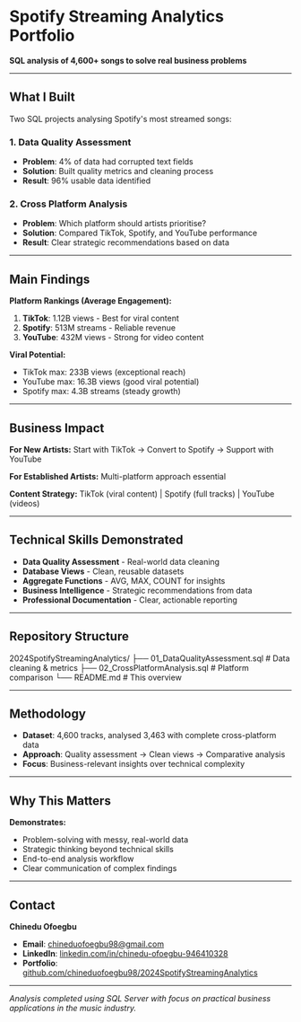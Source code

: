 # Spotify Streaming Analytics Portfolio

**SQL analysis of 4,600+ songs to solve real business problems**

---

## What I Built

Two SQL projects analysing Spotify's most streamed songs:

### 1. Data Quality Assessment
- **Problem**: 4% of data had corrupted text fields
- **Solution**: Built quality metrics and cleaning process
- **Result**: 96% usable data identified

### 2. Cross Platform Analysis
- **Problem**: Which platform should artists prioritise?
- **Solution**: Compared TikTok, Spotify, and YouTube performance
- **Result**: Clear strategic recommendations based on data

---

## Main Findings

**Platform Rankings (Average Engagement):**
1. **TikTok**: 1.12B views - Best for viral content
2. **Spotify**: 513M streams - Reliable revenue
3. **YouTube**: 432M views - Strong for video content

**Viral Potential:**
- TikTok max: 233B views (exceptional reach)
- YouTube max: 16.3B views (good viral potential)
- Spotify max: 4.3B streams (steady growth)

---

## Business Impact

**For New Artists:** Start with TikTok → Convert to Spotify → Support with YouTube

**For Established Artists:** Multi-platform approach essential

**Content Strategy:** TikTok (viral content) | Spotify (full tracks) | YouTube (videos)

---

## Technical Skills Demonstrated

- **Data Quality Assessment** - Real-world data cleaning
- **Database Views** - Clean, reusable datasets
- **Aggregate Functions** - AVG, MAX, COUNT for insights
- **Business Intelligence** - Strategic recommendations from data
- **Professional Documentation** - Clear, actionable reporting

---

## Repository Structure
 2024SpotifyStreamingAnalytics/
├── 01_DataQualityAssessment.sql    # Data cleaning & metrics
├── 02_CrossPlatformAnalysis.sql    # Platform comparison
└── README.md                       # This overview

---

## Methodology

- **Dataset**: 4,600 tracks, analysed 3,463 with complete cross-platform data
- **Approach**: Quality assessment → Clean views → Comparative analysis
- **Focus**: Business-relevant insights over technical complexity

---

## Why This Matters

**Demonstrates:**
- Problem-solving with messy, real-world data
- Strategic thinking beyond technical skills
- End-to-end analysis workflow
- Clear communication of complex findings

---

## Contact

**Chinedu Ofoegbu**
- **Email**: chineduofoegbu98@gmail.com
- **LinkedIn**: [linkedin.com/in/chinedu-ofoegbu-946410328](https://www.linkedin.com/in/chinedu-ofoegbu-946410328)
- **Portfolio**: [github.com/chineduofoegbu98/2024SpotifyStreamingAnalytics](https://github.com/chineduofoegbu98/2024SpotifyStreamingAnalytics)

---

*Analysis completed using SQL Server with focus on practical business applications in the music industry.*
